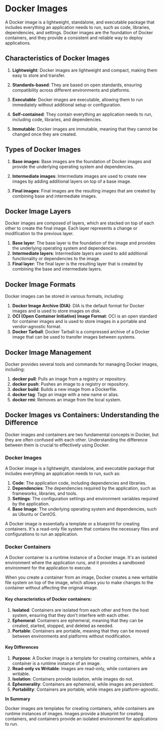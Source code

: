 # Docker Images

A Docker image is a lightweight, standalone, and executable package that includes everything an application needs to run, such as code, libraries, dependencies, and settings. Docker images are the foundation of Docker containers, and they provide a consistent and reliable way to deploy applications.

## Characteristics of Docker Images

1. **Lightweight**: Docker images are lightweight and compact, making them easy to store and transfer.

2. **Standards-based**: They are based on open standards, ensuring compatibility across different environments and platforms.

3. **Executable**: Docker images are executable, allowing them to run immediately without additional setup or configuration.
4. **Self-contained**: They contain everything an application needs to run, including code, libraries, and dependencies.
5. **Immutable**: Docker images are immutable, meaning that they cannot be changed once they are created.

## Types of Docker Images

1. **Base images**: Base images are the foundation of Docker images and provide the underlying operating system and dependencies.

2. **Intermediate images**: Intermediate images are used to create new images by adding additional layers on top of a base image.
3. **Final images**: Final images are the resulting images that are created by combining base and intermediate images.

## Docker Image Layers

Docker images are composed of layers, which are stacked on top of each other to create the final image. Each layer represents a change or modification to the previous layer.

1. **Base layer**: The base layer is the foundation of the image and provides the underlying operating system and dependencies.
2. **Intermediate layers**: Intermediate layers are used to add additional functionality or dependencies to the image.
3. **Final layer**: The final layer is the resulting layer that is created by combining the base and intermediate layers.

## Docker Image Formats

Docker images can be stored in various formats, including:

1. **Docker Image Archive (DIA)**: DIA is the default format for Docker images and is used to store images on disk.
2. **OCI (Open Container Initiative) Image Format**: OCI is an open standard for container images and is used to store images in a portable and vendor-agnostic format.
3. **Docker Tarball**: Docker Tarball is a compressed archive of a Docker image that can be used to transfer images between systems.

## Docker Image Management

Docker provides several tools and commands for managing Docker images, including:

1. **docker pull**: Pulls an image from a registry or repository.
2. **docker push**: Pushes an image to a registry or repository.
3. **docker build**: Builds a new image from a Dockerfile.
4. **docker tag**: Tags an image with a new name or alias.
5. **docker rmi**: Removes an image from the local system.

## Docker Images vs Containers: Understanding the Difference

Docker images and containers are two fundamental concepts in Docker, but they are often confused with each other. Understanding the difference between them is crucial to effectively using Docker.

### Docker Images

A Docker image is a lightweight, standalone, and executable package that includes everything an application needs to run, such as:

1. **Code**: The application code, including dependencies and libraries.
2. **Dependencies**: The dependencies required by the application, such as frameworks, libraries, and tools.
3. **Settings**: The configuration settings and environment variables required by the application.
4. **Base Image**: The underlying operating system and dependencies, such as Ubuntu or CentOS.

A Docker image is essentially a template or a blueprint for creating containers. It's a read-only file system that contains the necessary files and configurations to run an application.

### Docker Containers

A Docker container is a runtime instance of a Docker image. It's an isolated environment where the application runs, and it provides a sandboxed environment for the application to execute.

When you create a container from an image, Docker creates a new writable file system on top of the image, which allows you to make changes to the container without affecting the original image.

#### Key characteristics of Docker containers:

1. **Isolated**: Containers are isolated from each other and from the host system, ensuring that they don't interfere with each other.
2. **Ephemeral**: Containers are ephemeral, meaning that they can be created, started, stopped, and deleted as needed.
3. **Portable**: Containers are portable, meaning that they can be moved between environments and platforms without modification.

#### Key Differences

1. **Purpose**: A Docker image is a template for creating containers, while a container is a runtime instance of an image.
2. **Read-only vs Writable**: Images are read-only, while containers are writable.
3. **Isolation**: Containers provide isolation, while images do not.
4. **Ephemerality**: Containers are ephemeral, while images are persistent.
5. **Portability**: Containers are portable, while images are platform-agnostic.

**In Summary**

Docker images are templates for creating containers, while containers are runtime instances of images. Images provide a blueprint for creating containers, and containers provide an isolated environment for applications to run.
